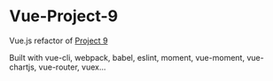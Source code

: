 # Vue-Project-9
Vue.js refactor of [Project 9](https://github.com/jamessouth/Project-9)

Built with vue-cli, webpack, babel, eslint, moment, vue-moment, vue-chartjs, vue-router, vuex...
